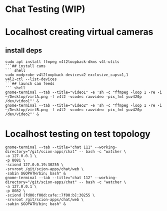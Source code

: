 # Chat Testing (WIP)

# Localhost creating virtual cameras
## install deps
``` shell
sudo apt install ffmpeg v4l2loopback-dkms v4l-utils
```## install cams
``` shell
sudo modprobe v4l2loopback devices=2 exclusive_caps=1,1
v4l2-ctl --list-devices
```## launch cam feeds
``` shell
gnome-terminal --tab --title="video1" -e 'sh -c "ffmpeg -loop 1 -re -i ~/Desktop/virtA.png -f v4l2 -vcodec rawvideo -pix_fmt yuv420p /dev/video1"' &
gnome-terminal --tab --title="video2" -e 'sh -c "ffmpeg -loop 1 -re -i ~/Desktop/virtB.png -f v4l2 -vcodec rawvideo -pix_fmt yuv420p /dev/video2"' &
```

# Localhost testing on test topology
``` shell
gnome-terminal --tab --title="chat 111" --working-directory="/git/scion-apps/chat" -- bash -c "watcher \
-a 127.0.0.1 \
-p 8081 \
-sciond 127.0.0.19:30255 \
-srvroot /git/scion-apps/chat/web \
-sabin $GOPATH/bin; bash" &
gnome-terminal --tab --title="chat 112" --working-directory="/git/scion-apps/chat" -- bash -c "watcher \
-a 127.0.0.1 \
-p 8082 \
-sciond [fd00:f00d:cafe::7f00:b]:30255 \
-srvroot /git/scion-apps/chat/web \
-sabin $GOPATH/bin; bash" &
```